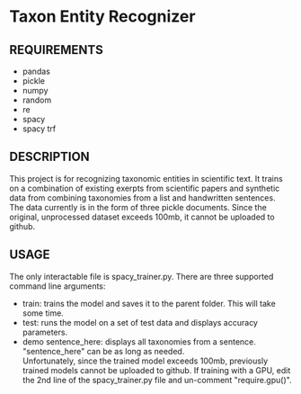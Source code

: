 # Taxon Entity Recognizer
## REQUIREMENTS
- pandas
- pickle
- numpy
- random
- re
- spacy
- spacy trf

## DESCRIPTION
This project is for recognizing taxonomic entities in scientific text. It trains on a combination of
existing exerpts from scientific papers and synthetic data from combining taxonomies from a list and
handwritten sentences.  
The data currently is in the form of three pickle documents. Since the original, unprocessed dataset
exceeds 100mb, it cannot be uploaded to github.

## USAGE
The only interactable file is spacy_trainer.py. There are three supported command line arguments:
- train:   trains the model and saves it to the parent folder. This will take some time.
- test:   runs the model on a set of test data and displays accuracy parameters.
- demo sentence_here:   displays all taxonomies from a sentence. "sentence_here" can be as long as needed.  
Unfortunately, since the trained model exceeds 100mb, previously trained models cannot be uploaded to github.
If training with a GPU, edit the 2nd line of the spacy_trainer.py file and un-comment "require.gpu()".
